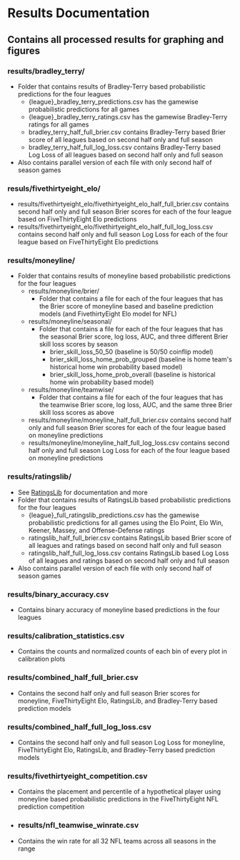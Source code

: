 # Results Documentation

## Contains all processed results for graphing and figures

### results/bradley_terry/
- Folder that contains results of Bradley-Terry based probabilistic predictions for the four leagues
    - {league}_bradley_terry_predictions.csv has the gamewise probabilistic predictions for all games
    - {league}_bradley_terry_ratings.csv has the gamewise Bradley-Terry ratings for all games
    - bradley_terry_half_full_brier.csv contains Bradley-Terry based Brier score of all leagues based on second half only and full season
    - bradley_terry_half_full_log_loss.csv contains Bradley-Terry based Log Loss of all leagues based on second half only and full season
- Also contains parallel version of each file with only second half of season games


### resuls/fivethirtyeight_elo/
- results/fivethirtyeight_elo/fivethirtyeight_elo_half_full_brier.csv contains second half only and full season Brier scores for each of the four league based on FiveThirtyEight Elo predictions
- results/fivethirtyeight_elo/fivethirtyeight_elo_half_full_log_loss.csv contains second half only and full season Log Loss for each of the four league based on FiveThirtyEight Elo predictions

### results/moneyline/
- Folder that contains results of moneyline based probabilistic predictions for the four leagues
    - results/moneyline/brier/
        - Folder that contains a file for each of the four leagues that has the Brier score of moneyline based and baseline prediction models (and FivethirtyEight Elo model for NFL)
    - results/moneyline/seasonal/
        - Folder that contains a file for each of the four leagues that has the seasonal Brier score, log loss, AUC, and three different Brier skill loss scores by season
            - brier_skill_loss_50_50 (baseline is 50/50 coinflip model)
            - brier_skill_loss_home_prob_grouped (baseline is home team's historical home win probability based model)
            - brier_skill_loss_home_prob_overall (baseline is historical home win probability based model)
    - results/moneyline/teamwise/
        - Folder that contains a file for each of the four leagues that has the teamwise Brier score, log loss, AUC, and the same three Brier skill loss scores as above
    - results/moneyline/moneyline_half_full_brier.csv contains second half only and full season Brier scores for each of the four league based on moneyline predictions
    - results/moneyline/moneyline_half_full_log_loss.csv contains second half only and full season Log Loss for each of the four league based on moneyline predictions
    
### results/ratingslib/
- See [RatingsLib](https://github.com/ktalattinis/ratingslib) for documentation and more
- Folder that contains results of RatingsLib based probabilistic predictions for the four leagues
    - {league}_full_ratingslib_predictions.csv has the gamewise probabilistic predictions for all games using the Elo Point, Elo Win, Keener, Massey, and Offense-Defense ratings
    - ratingslib_half_full_brier.csv contains RatingsLib based Brier score of all leagues and ratings based on second half only and full season
    - ratingslib_half_full_log_loss.csv contains RatingsLib based Log Loss of all leagues and ratings based on second half only and full season
- Also contains parallel version of each file with only second half of season games

### results/binary_accuracy.csv
- Contains binary accuracy of moneyline based predictions in the four leagues

### results/calibration_statistics.csv
- Contains the counts and normalized counts of each bin of every plot in calibration plots

### results/combined_half_full_brier.csv
- Contains the second half only and full season Brier scores for moneyline, FiveThirtyEight Elo, RatingsLib, and Bradley-Terry based prediction models

### results/combined_half_full_log_loss.csv
- Contains the second half only and full season Log Loss for moneyline, FiveThirtyEight Elo, RatingsLib, and Bradley-Terry based prediction models

### results/fivethirtyeight_competition.csv
- Contains the placement and percentile of a hypothetical player using moneyline based probabilistic predictions in the FiveThirtyEight NFL prediction competition

- ### results/nfl_teamwise_winrate.csv
- Contains the win rate for all 32 NFL teams across all seasons in the range